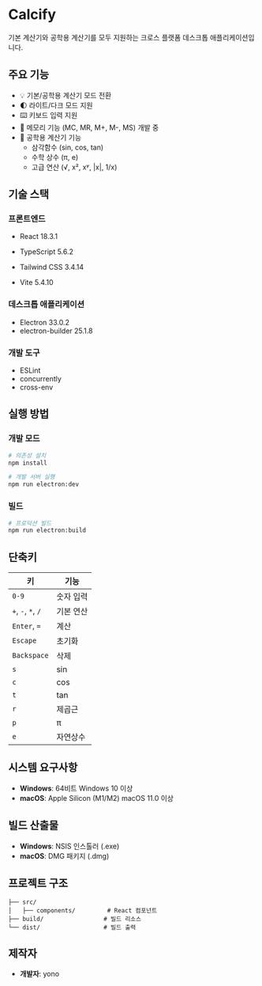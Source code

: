 # Calcify

기본 계산기와 공학용 계산기를 모두 지원하는 크로스 플랫폼 데스크톱 애플리케이션입니다.

## 주요 기능

- 💡 기본/공학용 계산기 모드 전환
- 🌓 라이트/다크 모드 지원
- ⌨️ 키보드 입력 지원
- 🧮 메모리 기능 (MC, MR, M+, M-, MS) 개발 중
- 📐 공학용 계산기 기능
  - 삼각함수 (sin, cos, tan)
  - 수학 상수 (π, e)
  - 고급 연산 (√, x², xʸ, |x|, 1/x)

## 기술 스택

### 프론트엔드

- React 18.3.1
- TypeScript 5.6.2

- Tailwind CSS 3.4.14
- Vite 5.4.10

### 데스크톱 애플리케이션

- Electron 33.0.2
- electron-builder 25.1.8

### 개발 도구

- ESLint
- concurrently
- cross-env

## 실행 방법

### 개발 모드

```bash
# 의존성 설치
npm install

# 개발 서버 실행
npm run electron:dev

```

### 빌드

```bash
# 프로덕션 빌드
npm run electron:build

```

## 단축키

| 키                 | 기능      |
| ------------------ | --------- |
| `0-9`              | 숫자 입력 |
| `+`, `-`, `*`, `/` | 기본 연산 |
| `Enter`, `=`       | 계산      |
| `Escape`           | 초기화    |
| `Backspace`        | 삭제      |
| `s`                | sin       |
| `c`                | cos       |
| `t`                | tan       |
| `r`                | 제곱근    |
| `p`                | π         |
| `e`                | 자연상수  |

## 시스템 요구사항

- **Windows**: 64비트 Windows 10 이상
- **macOS**: Apple Silicon (M1/M2) macOS 11.0 이상

## 빌드 산출물

- **Windows**: NSIS 인스톨러 (.exe)
- **macOS**: DMG 패키지 (.dmg)

## 프로젝트 구조

```
├── src/
│   ├── components/         # React 컴포넌트
├── build/                 # 빌드 리소스
└── dist/                  # 빌드 출력

```

## 제작자

- **개발자**: yono
